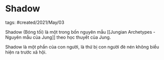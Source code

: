 # Shadow

tags: #created/2021/May/03


Shadow (Bóng tối) là một trong bốn nguyên mẫu [[Jungian Archetypes - Nguyên mẫu của Jung]] theo học thuyết của Jung.

Shadow là một phần của con người, là thứ bị con người đè nén không biểu hiện ra trước xã hội.